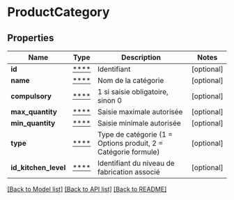 # ProductCategory

## Properties
Name | Type | Description | Notes
------------ | ------------- | ------------- | -------------
**id** | [****](.md) | Identifiant | [optional] 
**name** | [****](.md) | Nom de la catégorie | [optional] 
**compulsory** | [****](.md) | 1 si saisie obligatoire, sinon 0 | [optional] 
**max_quantity** | [****](.md) | Saisie maximale autorisée | [optional] 
**min_quantity** | [****](.md) | Saisie minimale autorisée | [optional] 
**type** | [****](.md) | Type de catégorie (1 &#x3D; Options produit, 2 &#x3D; Catégorie formule) | [optional] 
**id_kitchen_level** | [****](.md) | Identifiant du niveau de fabrication associé | [optional] 

[[Back to Model list]](../../README.md#documentation-for-models) [[Back to API list]](../../README.md#documentation-for-api-endpoints) [[Back to README]](../../README.md)

